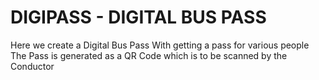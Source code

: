 # DIGIPASS - DIGITAL BUS PASS

Here we create a Digital Bus Pass
With getting a pass for various people
The Pass is generated as a QR Code which is to be scanned by the Conductor
